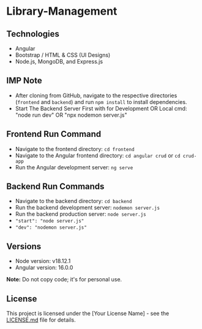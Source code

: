 # Library-Management

## Technologies
- Angular
- Bootstrap / HTML & CSS (UI Designs)
- Node.js, MongoDB, and Express.js

## IMP Note
- After cloning from GitHub, navigate to the respective directories (`frontend` and `backend`) and run `npm install` to install dependencies.
- Start The Backend Server First with for Development OR Local cmd: "node run dev" OR "npx nodemon server.js"

## Frontend Run Command
- Navigate to the frontend directory: `cd frontend`
- Navigate to the Angular frontend directory: `cd angular crud` or `cd crud-app`
- Run the Angular development server: `ng serve`

## Backend Run Commands
- Navigate to the backend directory: `cd backend`
- Run the backend development server: `nodemon server.js`
- Run the backend production server: `node server.js`
- `"start": "node server.js"`
- `"dev": "nodemon server.js"`

## Versions
- Node version: v18.12.1
- Angular version: 16.0.0

**Note:** Do not copy code; it's for personal use.

## License
This project is licensed under the [Your License Name] - see the [LICENSE.md](LICENSE.md) file for details.
